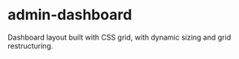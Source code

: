 # admin-dashboard
Dashboard layout built with CSS grid, with dynamic sizing and grid restructuring. 